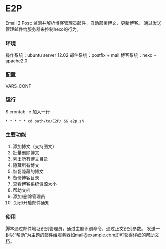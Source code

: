 # E2P
Email 2 Post: 监测并解析博客管理员邮件，自动部署博文，更新博客。
通过发送管理邮件给服务器来控制hexo的行为。

### 环境

操作系统：ubuntu server 12.02
邮件系统：postfix + mail
博客系统：hexo + apache2.0

### 配置
VARS_CONF

### 运行
$ crontab -e
加入一行
```
* * * * * cd path/to/E2P/ && e2p.sh
```

### 主要功能

1. 添加博文（支持图文）
2. 批量删除博文
3. 列出所有博文目录
4. 隐藏所有博文
5. 恢复隐藏的博文
6. 备份博客目录
7. 查看博客系统资源大小
8. 帮助文档
9. 添加/删除管理员
10. 关闭/开启邮件通知

### 使用

脚本通过邮件地址识别管理员，通过主题识别命令，通过正文识别参数。
发送一封以“帮助”为主题的邮件给服务器如mail@example.com即可获得详细的帮助文档。

